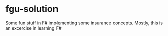 # fgu-solution

Some fun stuff in F# implementing some insurance concepts. Mostly, this is an excercise in learning F#
